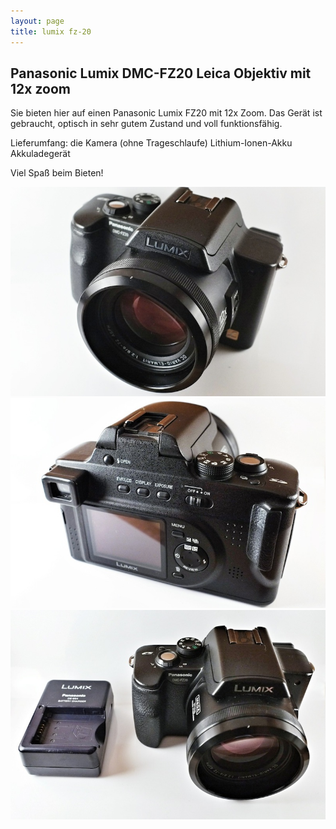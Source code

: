 ```yaml
---
layout: page
title: lumix fz-20
---
```


## Panasonic Lumix DMC-FZ20 Leica Objektiv mit 12x zoom

Sie bieten hier auf einen Panasonic Lumix FZ20 mit 12x Zoom. Das
Gerät ist gebraucht, optisch in sehr gutem Zustand und voll funktionsfähig.

Lieferumfang:
die Kamera (ohne Trageschlaufe)
Lithium-Ionen-Akku
Akkuladegerät

Viel Spaß beim Bieten!


![](/img/lumix-1.jpeg)
![](/img/lumix-2.jpeg)
![](/img/lumix-3.jpeg)
